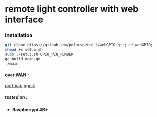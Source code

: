 # remote light controller with web interface


### Installation

```bash
git clone https://github.com/polarspetroll/webGPIO.git; cd webGPIO;
chmod +x setup.sh
sudo ./setup.sh GPIO_PIN_NUMBER
go build main.go
./main
```

#### over WAN :

[portmap](https://portmap.io/)
[ngrok](https://ngrok.com/)

##### tested on :

- **Raspberrypi 4B+**
